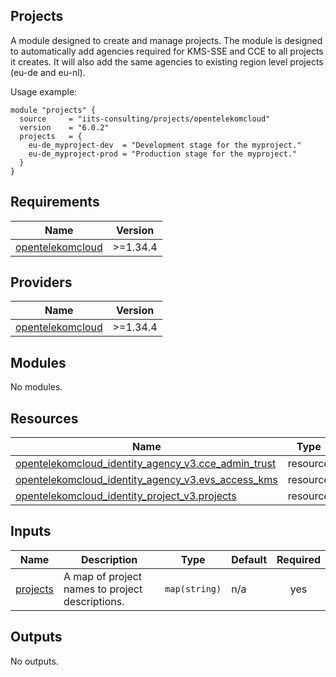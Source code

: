 ## Projects

A module designed to create and manage projects. The module is designed to automatically add agencies required for KMS-SSE and CCE to all projects it creates. It will also add the same agencies to existing region level projects (eu-de and eu-nl).

Usage example:

```hcl
module "projects" {
  source     = "iits-consulting/projects/opentelekomcloud"
  version    = "6.0.2"
  projects   = {
    eu-de_myproject-dev  = "Development stage for the myproject."
    eu-de_myproject-prod = "Production stage for the myproject."
  }
}
```

<!-- BEGIN_TF_DOCS -->

## Requirements

| Name                                                                                          | Version  |
| --------------------------------------------------------------------------------------------- | -------- |
| <a name="requirement_opentelekomcloud"></a> [opentelekomcloud](#requirement_opentelekomcloud) | >=1.34.4 |

## Providers

| Name                                                                                    | Version  |
| --------------------------------------------------------------------------------------- | -------- |
| <a name="provider_opentelekomcloud"></a> [opentelekomcloud](#provider_opentelekomcloud) | >=1.34.4 |

## Modules

No modules.

## Resources

| Name                                                                                                                                                                      | Type     |
| ------------------------------------------------------------------------------------------------------------------------------------------------------------------------- | -------- |
| [opentelekomcloud_identity_agency_v3.cce_admin_trust](https://registry.terraform.io/providers/opentelekomcloud/opentelekomcloud/latest/docs/resources/identity_agency_v3) | resource |
| [opentelekomcloud_identity_agency_v3.evs_access_kms](https://registry.terraform.io/providers/opentelekomcloud/opentelekomcloud/latest/docs/resources/identity_agency_v3)  | resource |
| [opentelekomcloud_identity_project_v3.projects](https://registry.terraform.io/providers/opentelekomcloud/opentelekomcloud/latest/docs/resources/identity_project_v3)      | resource |

## Inputs

| Name                                                      | Description                                     | Type          | Default | Required |
| --------------------------------------------------------- | ----------------------------------------------- | ------------- | ------- | :------: |
| <a name="input_projects"></a> [projects](#input_projects) | A map of project names to project descriptions. | `map(string)` | n/a     |   yes    |

## Outputs

No outputs.

<!-- END_TF_DOCS -->

